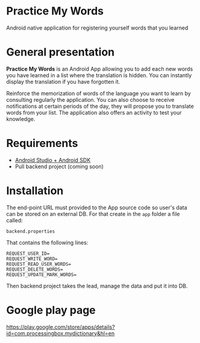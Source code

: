 
# Practice My Words
Android native application for registering yourself words that you learned

# General presentation
**Practice My Words** is an Android App allowing you to add each new words you have learned in a list where the translation is hidden. You can instantly display the translation if you have forgotten it.

Reinforce the memorization of words of the language you want to learn by consulting regularly the application. You can also choose to receive notifications at certain periods of the day, they will propose you to translate words from your list. The application also offers an activity to test your knowledge.

# Requirements
 - [Android Studio + Android SDK](https://developer.android.com/studio#downloads)
 - Pull backend project (coming soon)

# Installation
The end-point URL must provided to the App source code so user's data can be stored on an external DB.
For that create in the ```app``` folder a file called:
```
backend.properties
```

That contains the following lines:
```
REQUEST_USER_ID=
REQUEST_WRITE_WORD=
REQUEST_READ_USER_WORDS=
REQUEST_DELETE_WORDS=
REQUEST_UPDATE_MARK_WORDS=
```

Then backend project takes the lead, manage the data and put it into DB.

# Google play page
https://play.google.com/store/apps/details?id=com.processingbox.mydictionary&hl=en
